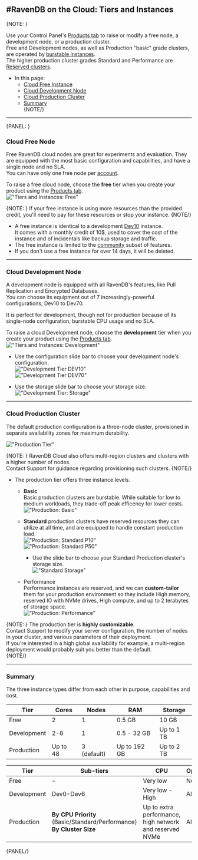 #RavenDB on the Cloud: Tiers and Instances
---

{NOTE: }

Use your Control Panel's [Products tab](../cloud/cloud-control-panel#the-products-tab) to raise or modify 
a free node, a development node, or a production cluster.  
Free and Development nodes, as well as Production "basic" grade clusters, are operated by 
[burstable instances](../cloud/cloud-overview#burstable-instances).  
The higher production cluster grades Standard and Performance are 
[Reserved clusters](../cloud/cloud-overview#reserved-clusters).  

* In this page:  
    * [Cloud Free Instance](../cloud/cloud-instances#cloud-free-node)  
    * [Cloud Development Node](../cloud/cloud-instances#cloud-development-node)  
    * [Cloud Production Cluster](../cloud/cloud-instances#cloud-production-cluster)  
    * [Summary](../cloud/cloud-instances#summary)  
{NOTE/}

---

{PANEL: }

### Cloud Free Node  

Free RavenDB cloud nodes are great for experiments and evaluation. They are equipped with 
the most basic configuration and capabilities, and have a single node and no SLA.  
You can have only one free node per [account](../cloud/cloud-overview#your-account).  

To raise a free cloud node, choose the **free** tier when you create your product using the 
[Products tab](../cloud/cloud-control-panel#provisioning-a-new-product).  
!["Tiers and Instances: Free"](images\tiers-and-instances-001-free.png "Tiers and Instances: Free")  

{NOTE: }
If your free instance is using more resources than the provided credit, you'll need
to pay for these resources or stop your instance. 
{NOTE/}

* A free instance is identical to a development [Dev10](../cloud/cloud-instances#cloud-development-node) instance.  
  It comes with a monthly credit of 10$, used to cover the cost of the instance and of incidentals like backup storage 
  and traffic.  
* The free instance is limited to the [community](https://ravendb.net/buy) subset of features. 
* If you don't use a free instance for over 14 days, it will be deleted.  

---

### Cloud Development Node  

A development node is equipped with all RavenDB's features, like Pull Replication and Encrypted Databases.  
You can choose its equipment out of 7 increasingly-powerful configurations, Dev10 to Dev70.  

It is perfect for development, though not for production because of its single-node configuration, burstable 
CPU usage and no SLA.  

To raise a cloud Development node, choose the **development** tier when you create your product using the 
[Products tab](../cloud/cloud-control-panel#provisioning-a-new-product).  
!["Tiers and Instances: Development"](images\tiers-and-instances-002-development.png "Tiers and Instances: Development")  

* Use the configuration slide bar to choose your development node's configuration.  
  !["Development Tier DEV10"](images\tiers-and-instances-0021-development-dev10.png "Development Tier DEV10")  
  !["Development Tier DEV70"](images\tiers-and-instances-0022-development-dev70.png "Development Tier DEV70")  

* Use the storage slide bar to choose your storage size.  
  !["Development Tier: Storage"](images\tiers-and-instances-0023-development-storage.png "Development Tier: Storage")  

---

### Cloud Production Cluster  

The default production configuration is a three-node cluster, provisioned in separate 
availability zones for maximum durability.  

!["Production Tier"](images\tiers-and-instances-003-production.png "Production Tier")  


{NOTE: }
RavenDB Cloud also offers multi-region clusters and clusters with a higher number of nodes.  
Contact Support for guidance regarding provisioning such clusters.
{NOTE/}

* The production tier offers three instance levels.
   - **Basic**  
     Basic production clusters are burstable. While suitable for low to medium workloads, 
     they trade-off peak efficency for lower costs.  
     !["Production: Basic"](images\tiers-and-instances-0031-production-basic.png "Production: Basic")  

   - **Standard** production clusters have reserved resources they can utilize at all time, and are 
     equipped to handle constant production load.  
     !["Production: Standard P10"](images\tiers-and-instances-0032-production-standard-P10.png "Production: Standard P10")  
     !["Production: Standard P50"](images\tiers-and-instances-0033-production-standard-P50.png "Production: Standard P50")  

     * Use the slide bar to choose your Standard Production cluster's storage size.  
     !["Standard Storage"](images\tiers-and-instances-0034-production-standard-storage.png "Standard Storage")  

   - Performance  
     Performance instances are reserved, and we can **custom-tailor** them for your production environment 
     so they include High memory, reserved IO with NVMe drives, High compute, and up to 2 terabytes of storage space.  
     !["Production: Performance"](images\tiers-and-instances-0034-production-performance.png "Production: Performance")  

{NOTE: }
The production tier is **highly customizable**.  
Contact Support to modify your server configuration, the number of nodes in your cluster, 
and various parameters of their deployment.  
If you're interested in a high global availability for example, a multi-region deployment 
would probably suit you better than the default.  
{NOTE/}

  ---

### Summary  

The three instance types differ from each other in purpose, capabilities and cost.  

| **Tier** | **Cores** | **Nodes** | **RAM** | **Storage** |
| -- | -- | -- | -- | -- |
| Free | 2 | 1 | 0.5 GB | 10 GB |
| Development | 2-8 | 1 | 0.5 - 32 GB | Up to 1 TB |
| Production | Up to 48 | 3 (default) | Up to 192 GB | Up to 2 TB |

| **Tier** | **Sub-tiers** | **CPU** | **Options** | **SLA** |
| -- | -- | -- | -- | -- |
| Free | - | Very low | None | No |
| Development | Dev0-Dev6 | Very low - High | All | [Yes](../cloud/cloud-control-panel#the-support-tab) |
| Production | **By CPU Priority** (Basic/Standard/Performance) <br> **By Cluster Size**| Up to extra performance, high network and reserved NVMe | All | [Yes](../cloud/cloud-control-panel#the-support-tab) |


{PANEL/}
